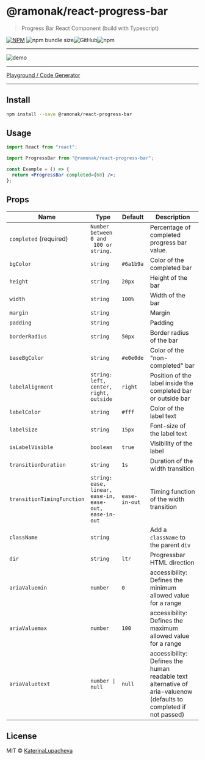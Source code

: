 # @ramonak/react-progress-bar

> Progress Bar React Component (build with Typescript)

[![NPM](https://img.shields.io/npm/v/@ramonak/react-progress-bar.svg)](https://www.npmjs.com/package/@ramonak/react-progress-bar) ![npm bundle size](https://img.shields.io/bundlephobia/min/@ramonak/react-progress-bar)![GitHub](https://img.shields.io/github/license/katerinalupacheva/react-progress-bar)![npm](https://img.shields.io/npm/dw/@ramonak/react-progress-bar)

---

![demo](https://i.ibb.co/Fgh0BsD/animated-demo.gif)

---

[Playground / Code Generator](https://katerinalupacheva.github.io/react-progress-bar/)

---

## Install

```bash
npm install --save @ramonak/react-progress-bar
```

## Usage

```jsx
import React from "react";

import ProgressBar from "@ramonak/react-progress-bar";

const Example = () => {
  return <ProgressBar completed={60} />;
};
```

## Props

| Name                       | Type                                                           | Default       | Description                                                   |
| -------------------------- | -------------------------------------------------------------- | ------------- | ------------------------------------------------------------- |
| `completed` (required)     | `Number between 0 and` <br/>` 100 or string.`                  |               | Percentage of completed progress bar value. <br/>             |
| `bgColor`                  | `string`                                                       | `#6a1b9a`     | Color of the completed bar                                    |
| `height`                   | `string`                                                       | `20px`        | Height of the bar                                             |
| `width`                    | `string`                                                       | `100%`        | Width of the bar                                              |
| `margin`                   | `string`                                                       |               | Margin                                                        |
| `padding`                  | `string`                                                       |               | Padding                                                       |
| `borderRadius`             | `string`                                                       | `50px`        | Border radius of the bar                                      |
| `baseBgColor`              | `string`                                                       | `#e0e0de`     | Color of the "non-completed" bar                              |
| `labelAlignment`           | `string:` <br/> `left, center, right, outside`                 | `right`       | Position of the label inside the completed bar or outside bar |
| `labelColor`               | `string`                                                       | `#fff`        | Color of the label text                                       |
| `labelSize`                | `string`                                                       | `15px`        | Font-size of the label text                                   |
| `isLabelVisible`           | `boolean`                                                      | `true`        | Visibility of the label                                       |
| `transitionDuration`       | `string`                                                       | `1s`          | Duration of the width transition                              |
| `transitionTimingFunction` | `string:` <br/> `ease, linear, ease-in, ease-out, ease-in-out` | `ease-in-out` | Timing function of the width transition                       |
| `className`                | `string`                                                       |               | Add a `className` to the parent `div`
| `dir`                      | `string`                                                       |  `ltr`        | Progressbar HTML direction
| `ariaValuemin`             | `number`                                                       |  `0`          | accessibility: Defines the minimum allowed value for a range
| `ariaValuemax`             | `number`                                                       |  `100`        | accessibility: Defines the maximum allowed value for a range
| `ariaValuetext`            | `number \| null`                                               |  `null`       | accessibility: Defines the human readable text alternative of aria-valuenow (defaults to completed if not passed)


## License

MIT © [KaterinaLupacheva](https://github.com/KaterinaLupacheva)
